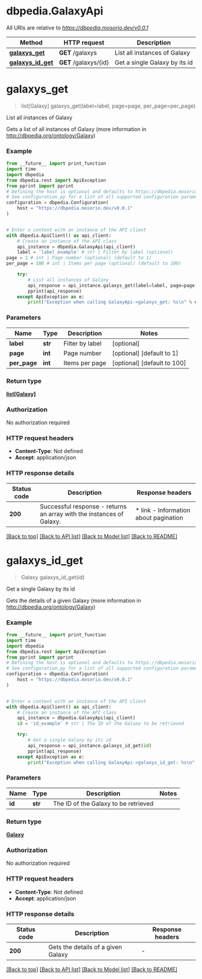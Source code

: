 # dbpedia.GalaxyApi

All URIs are relative to *https://dbpedia.mosorio.dev/v0.0.1*

Method | HTTP request | Description
------------- | ------------- | -------------
[**galaxys_get**](GalaxyApi.md#galaxys_get) | **GET** /galaxys | List all instances of Galaxy
[**galaxys_id_get**](GalaxyApi.md#galaxys_id_get) | **GET** /galaxys/{id} | Get a single Galaxy by its id


# **galaxys_get**
> list[Galaxy] galaxys_get(label=label, page=page, per_page=per_page)

List all instances of Galaxy

Gets a list of all instances of Galaxy (more information in http://dbpedia.org/ontology/Galaxy)

### Example

```python
from __future__ import print_function
import time
import dbpedia
from dbpedia.rest import ApiException
from pprint import pprint
# Defining the host is optional and defaults to https://dbpedia.mosorio.dev/v0.0.1
# See configuration.py for a list of all supported configuration parameters.
configuration = dbpedia.Configuration(
    host = "https://dbpedia.mosorio.dev/v0.0.1"
)


# Enter a context with an instance of the API client
with dbpedia.ApiClient() as api_client:
    # Create an instance of the API class
    api_instance = dbpedia.GalaxyApi(api_client)
    label = 'label_example' # str | Filter by label (optional)
page = 1 # int | Page number (optional) (default to 1)
per_page = 100 # int | Items per page (optional) (default to 100)

    try:
        # List all instances of Galaxy
        api_response = api_instance.galaxys_get(label=label, page=page, per_page=per_page)
        pprint(api_response)
    except ApiException as e:
        print("Exception when calling GalaxyApi->galaxys_get: %s\n" % e)
```

### Parameters

Name | Type | Description  | Notes
------------- | ------------- | ------------- | -------------
 **label** | **str**| Filter by label | [optional] 
 **page** | **int**| Page number | [optional] [default to 1]
 **per_page** | **int**| Items per page | [optional] [default to 100]

### Return type

[**list[Galaxy]**](Galaxy.md)

### Authorization

No authorization required

### HTTP request headers

 - **Content-Type**: Not defined
 - **Accept**: application/json

### HTTP response details
| Status code | Description | Response headers |
|-------------|-------------|------------------|
**200** | Successful response - returns an array with the instances of Galaxy. |  * link - Information about pagination <br>  |

[[Back to top]](#) [[Back to API list]](../README.md#documentation-for-api-endpoints) [[Back to Model list]](../README.md#documentation-for-models) [[Back to README]](../README.md)

# **galaxys_id_get**
> Galaxy galaxys_id_get(id)

Get a single Galaxy by its id

Gets the details of a given Galaxy (more information in http://dbpedia.org/ontology/Galaxy)

### Example

```python
from __future__ import print_function
import time
import dbpedia
from dbpedia.rest import ApiException
from pprint import pprint
# Defining the host is optional and defaults to https://dbpedia.mosorio.dev/v0.0.1
# See configuration.py for a list of all supported configuration parameters.
configuration = dbpedia.Configuration(
    host = "https://dbpedia.mosorio.dev/v0.0.1"
)


# Enter a context with an instance of the API client
with dbpedia.ApiClient() as api_client:
    # Create an instance of the API class
    api_instance = dbpedia.GalaxyApi(api_client)
    id = 'id_example' # str | The ID of the Galaxy to be retrieved

    try:
        # Get a single Galaxy by its id
        api_response = api_instance.galaxys_id_get(id)
        pprint(api_response)
    except ApiException as e:
        print("Exception when calling GalaxyApi->galaxys_id_get: %s\n" % e)
```

### Parameters

Name | Type | Description  | Notes
------------- | ------------- | ------------- | -------------
 **id** | **str**| The ID of the Galaxy to be retrieved | 

### Return type

[**Galaxy**](Galaxy.md)

### Authorization

No authorization required

### HTTP request headers

 - **Content-Type**: Not defined
 - **Accept**: application/json

### HTTP response details
| Status code | Description | Response headers |
|-------------|-------------|------------------|
**200** | Gets the details of a given Galaxy |  -  |

[[Back to top]](#) [[Back to API list]](../README.md#documentation-for-api-endpoints) [[Back to Model list]](../README.md#documentation-for-models) [[Back to README]](../README.md)

